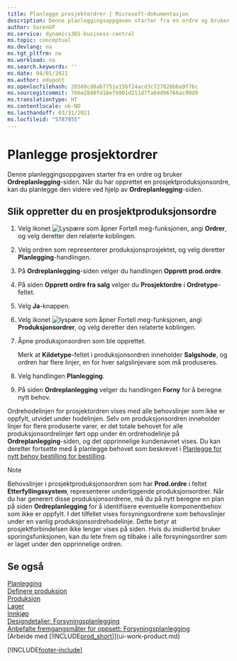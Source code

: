 ```yaml
---
title: Planlegge prosjektordrer | Microsoft-dokumentasjon
description: Denne planleggingsoppgaven starter fra en ordre og bruker **Ordreplanlegging**-siden. Når du har opprettet en prosjektproduksjonsordre, kan du planlegge den videre ved hjelp av **Ordreplanlegging**-siden.
author: SorenGP
ms.service: dynamics365-business-central
ms.topic: conceptual
ms.devlang: na
ms.tgt_pltfrm: na
ms.workload: na
ms.search.keywords: ''
ms.date: 04/01/2021
ms.author: edupont
ms.openlocfilehash: 28568cd8ab7751e15bf24acd3c727828bba9f76c
ms.sourcegitcommit: 766e2840fd16efb901d211d7fa64d96766ac99d9
ms.translationtype: HT
ms.contentlocale: nb-NO
ms.lasthandoff: 03/31/2021
ms.locfileid: "5787955"
---
```

# <a name="plan-project-orders"></a>Planlegge prosjektordrer
Denne planleggingsoppgaven starter fra en ordre og bruker **Ordreplanlegging**-siden. Når du har opprettet en prosjektproduksjonsordre, kan du planlegge den videre ved hjelp av **Ordreplanlegging**-siden.  

## <a name="to-create-a-project-production-order"></a>Slik oppretter du en prosjektproduksjonsordre  

1.  Velg ikonet ![Lyspære som åpner Fortell meg-funksjonen](media/ui-search/search_small.png "Fortell hva du vil gjøre"), angi **Ordrer**, og velg deretter den relaterte koblingen.  
2.  Velg ordren som representerer produksjonsprosjektet, og velg deretter **Planlegging**-handlingen.  
4.  På **Ordreplanlegging**-siden velger du handlingen **Opprett prod.ordre**.  
5.  På siden **Opprett ordre fra salg** velger du **Prosjektordre** i **Ordretype**-feltet.  
6.  Velg **Ja**-knappen.  
7.  Velg ikonet ![lyspære som åpner Fortell meg-funksjonen](media/ui-search/search_small.png "Fortell hva du vil gjøre"), angi **Produksjonsordrer**, og velg deretter den relaterte koblingen.
8. Åpne produksjonsordren som ble opprettet.  

    Merk at **Kildetype**-feltet i produksjonsordren inneholder **Salgshode**, og ordren har flere linjer, en for hver salgslinjevare som må produseres.  
9. Velg handlingen **Planlegging**.
10. På siden **Ordreplanlegging** velger du handlingen **Forny** for å beregne nytt behov.  

Ordrehodelinjen for prosjektordren vises med alle behovslinjer som ikke er oppfylt, utvidet under hodelinjen. Selv om produksjonsordren inneholder linjer for flere produserte varer, er det totale behovet for alle produksjonsordrelinjer ført opp under én ordrehodelinje på **Ordreplanlegging**-siden, og det opprinnelige kundenavnet vises. Du kan deretter fortsette med å planlegge behovet som beskrevet i [Planlegge for nytt behov bestilling for bestilling](production-how-to-plan-for-new-demand.md).  

> [!NOTE]  
>  Behovslinjer i prosjektproduksjonsordren som har **Prod.ordre** i feltet **Etterfyllingssystem**, representerer underliggende produksjonsordrer. Når du har generert disse produksjonsordrene, må du på nytt beregne en plan på siden **Ordreplanlegging** for å identifisere eventuelle komponentbehov som ikke er oppfylt. I det tilfellet vises forsyningsordrene som behovslinjer under en vanlig produksjonsordrehodelinje. Dette betyr at prosjektforbindelsen ikke lenger vises på siden. Hvis du imidlertid bruker sporingsfunksjonen, kan du lete frem og tilbake i alle forsyningsordrer som er laget under den opprinnelige ordren.  

## <a name="see-also"></a>Se også
[Planlegging](production-planning.md)   
[Definere produksjon](production-configure-production-processes.md)  
[Produksjon](production-manage-manufacturing.md)    
[Lager](inventory-manage-inventory.md)  
[Innkjøp](purchasing-manage-purchasing.md)  
[Designdetaljer: Forsyningsplanlegging](design-details-supply-planning.md)   
[Anbefalte fremgangsmåter for oppsett: Forsyningsplanlegging](setup-best-practices-supply-planning.md)  
[Arbeide med [!INCLUDE[prod_short](includes/prod_short.md)]](ui-work-product.md)


[!INCLUDE[footer-include](includes/footer-banner.md)]